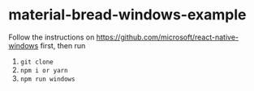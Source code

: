 # material-bread-windows-example

Follow the instructions on https://github.com/microsoft/react-native-windows first, then run

1. `git clone`
2. `npm i or yarn`
3. `npm run windows`
